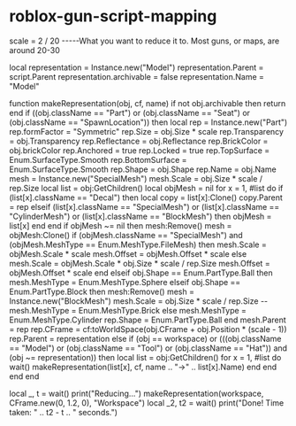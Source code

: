 # roblox-gun-script-mapping
scale = 2 / 20 -----What you want to reduce it to. Most guns, or maps, are around 20-30

local representation = Instance.new("Model")
representation.Parent = script.Parent
representation.archivable = false
representation.Name = "Model"

function makeRepresentation(obj, cf, name)
	if not obj.archivable then
		return 
	end
	if ((obj.className == "Part") or (obj.className == "Seat") or (obj.className == "SpawnLocation")) then
		local rep = Instance.new("Part")
		rep.formFactor = "Symmetric"
		rep.Size = obj.Size * scale
		rep.Transparency = obj.Transparency
		rep.Reflectance = obj.Reflectance
		rep.BrickColor = obj.brickColor
		rep.Anchored = true
		rep.Locked = true
		rep.TopSurface = Enum.SurfaceType.Smooth
		rep.BottomSurface = Enum.SurfaceType.Smooth
		rep.Shape = obj.Shape
		rep.Name = obj.Name
		mesh = Instance.new("SpecialMesh")
		mesh.Scale = obj.Size * scale / rep.Size
		local list = obj:GetChildren()
		local objMesh = nil
		for x = 1, #list do
			if (list[x].className == "Decal") then
				local copy = list[x]:Clone()
				copy.Parent = rep
			elseif (list[x].className == "SpecialMesh") or (list[x].className == "CylinderMesh") or (list[x].className == "BlockMesh") then
				objMesh = list[x]
			end
		end
		if objMesh ~= nil then
			mesh:Remove()
			mesh = objMesh:Clone()
			if (objMesh.className == "SpecialMesh") and (objMesh.MeshType == Enum.MeshType.FileMesh) then
				mesh.Scale = objMesh.Scale * scale
				mesh.Offset = objMesh.Offset * scale
			else
				mesh.Scale = objMesh.Scale * obj.Size * scale / rep.Size
				mesh.Offset = objMesh.Offset * scale
			end
		elseif obj.Shape == Enum.PartType.Ball then
			mesh.MeshType = Enum.MeshType.Sphere
		elseif obj.Shape == Enum.PartType.Block then
			mesh:Remove()
			mesh = Instance.new("BlockMesh")
			mesh.Scale = obj.Size * scale / rep.Size
			--mesh.MeshType = Enum.MeshType.Brick
		else
			mesh.MeshType = Enum.MeshType.Cylinder
			rep.Shape = Enum.PartType.Ball
		end
		mesh.Parent = rep
		rep.CFrame = cf:toWorldSpace(obj.CFrame + obj.Position * (scale - 1))
		rep.Parent = representation
	else
		if (obj == workspace) or (((obj.className == "Model") or (obj.className == "Tool") or (obj.className == "Hat")) and (obj ~= representation)) then
			local list = obj:GetChildren()
			for x = 1, #list do
				wait()
				makeRepresentation(list[x], cf, name .. "->" .. list[x].Name)
			end
		end
	end
end

local _, t = wait()
print("Reducing...")
makeRepresentation(workspace, CFrame.new(0, 1.2, 0), "Workspace")
local _2, t2 = wait()
print("Done! Time taken: " .. t2 - t .. " seconds.")

